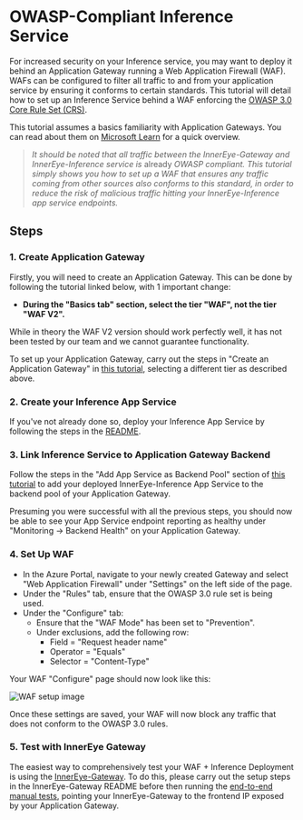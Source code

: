 # OWASP-Compliant Inference Service

For increased security on your Inference service, you may want to deploy it behind an Application Gateway running a Web Application Firewall (WAF). WAFs can be configured to filter all traffic to and from your application service by ensuring it conforms to certain standards. This tutorial will detail how to set up an Inference Service behind a WAF enforcing the [OWASP 3.0 Core Rule Set (CRS)](https://learn.microsoft.com/en-us/azure/web-application-firewall/ag/application-gateway-crs-rulegroups-rules?tabs=owasp32#owasp-crs-30).

This tutorial assumes a basics familiarity with Application Gateways. You can read about them on [Microsoft Learn](https://learn.microsoft.com/en-us/azure/application-gateway/overview#features) for a quick overview.

> *It should be noted that all traffic between the InnerEye-Gateway and InnerEye-Inference service is* already *OWASP compliant. This tutorial simply shows you how to set up a WAF that ensures any traffic coming from other sources also conforms to this standard, in order to reduce the risk of malicious traffic hitting your InnerEye-Inference app service endpoints.*

## Steps

### 1. Create Application Gateway

Firstly, you will need to create an Application Gateway. This can be done by following the tutorial linked below, with 1 important change:

- **During the "Basics tab" section, select the tier "WAF", not the tier "WAF V2".**

While in theory the WAF V2 version should work perfectly well, it has not been tested by our team and we cannot guarantee functionality.

To set up your Application Gateway, carry out the steps in "Create an Application Gateway" in [this tutorial](https://learn.microsoft.com/en-us/azure/web-application-firewall/ag/application-gateway-web-application-firewall-portal#create-an-application-gateway), selecting a different tier as described above.

### 2. Create your Inference App Service

If you've not already done so, deploy your Inference App Service by following the steps in the [README](https://github.com/microsoft/InnerEye-Inference/#running-flask-app-in-azure).

### 3. Link Inference Service to Application Gateway Backend

Follow the steps in the "Add App Service as Backend Pool" section of [this tutorial](https://learn.microsoft.com/en-us/azure/application-gateway/configure-web-app?tabs=customdomain%2Cazure-portal#add-app-service-as-backend-pool) to add your deployed InnerEye-Inference App Service to the backend pool of your Application Gateway.

Presuming you were successful with all the previous steps, you should now be able to see your App Service endpoint reporting as healthy under "Monitoring -> Backend Health" on your Application Gateway.

### 4. Set Up WAF

- In the Azure Portal, navigate to your newly created Gateway and select "Web Application Firewall" under "Settings" on the left side of the page.
- Under the "Rules" tab, ensure that the OWASP 3.0 rule set is being used.
- Under the "Configure" tab:
  - Ensure that the "WAF Mode" has been set to "Prevention".
  - Under exclusions, add the following row:
    - Field = "Request header name"
    - Operator = "Equals"
    - Selector = "Content-Type"

Your WAF "Configure" page should now look like this:

![WAF setup image](./docs/../WAF_setup.png)

Once these settings are saved, your WAF will now block any traffic that does not conform to the OWASP 3.0 rules.

### 5. Test with InnerEye Gateway

The easiest way to comprehensively test your WAF + Inference Deployment is using the [InnerEye-Gateway](https://github.com/microsoft/InnerEye-Gateway). To do this, please carry out the setup steps in the InnerEye-Gateway README before then running the [end-to-end manual tests](https://github.com/microsoft/InnerEye-Gateway#to-run-the-tests), pointing your InnerEye-Gateway to the frontend IP exposed by your Application Gateway.
